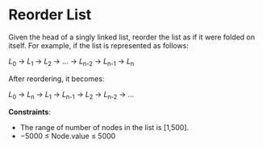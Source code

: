 # Reorder List

Given the head of a singly linked list, reorder the list as if it were folded on itself. For example, if the list is represented as follows:

𝐿<sub>0</sub> → 𝐿<sub>1</sub> → 𝐿<sub>2</sub> → … → 𝐿<sub>n-2</sub> → 𝐿<sub>n-1</sub> → 𝐿<sub>n</sub>

After reordering, it becomes:

𝐿<sub>0</sub> → 𝐿<sub>n</sub> → 𝐿<sub>1</sub> → 𝐿<sub>n-1</sub> → 𝐿<sub>2</sub> → 𝐿<sub>n-2</sub> → …

**Constraints**:

- The range of number of nodes in the list is [1,500].
- −5000 ≤ Node.value ≤ 5000
